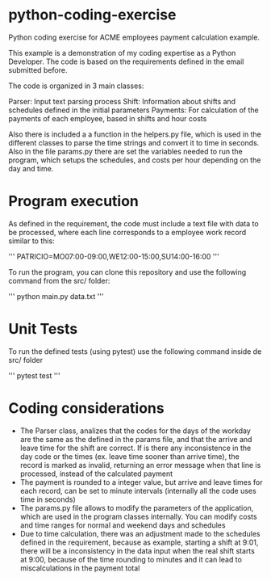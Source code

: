 # python-coding-exercise

Python coding exercise for ACME employees payment calculation example.

This example is a demonstration of my coding expertise as a Python Developer. The code is based on the requirements defined in the email submitted before.


The code is organized in 3 main classes:

Parser: Input text parsing process
Shift: Information about shifts and schedules defined in the initial parameters
Payments: For calculation of the payments of each employee, based in shifts and hour costs

Also there is included a a function in the helpers.py file, which is used in the different classes to parse the time strings and convert it to time in seconds. Also in the file params.py there are set the variables needed to run the program, which setups the schedules, and costs per hour depending on the day and time.

# Program execution

As defined in the requirement, the code must include a text file with data to be processed, where each line corresponds to a employee work record similar to this:

'''
PATRICIO=MO07:00-09:00,WE12:00-15:00,SU14:00-16:00
'''

To run the program, you can clone this repository and use the following command from the src/ folder:

'''
python main.py data.txt
'''

# Unit Tests

To run the defined tests (using pytest) use the following command inside de src/ folder

'''
pytest test
'''

# Coding considerations

- The Parser class, analizes that the codes for the days of the workday are the same as the defined in the params file, and that the arrive and leave time for the shift are correct. If is there any inconsistence in the day code or the times (ex. leave time sooner than arrive time), the record is marked as invalid, returning an error message when that line is processed, instead of the calculated payment
- The payment is rounded to a integer value, but arrive and leave times for each record, can be set to minute intervals (internally all the code uses time in seconds)
- The params.py file allows to modify the parameters of the application, which are used in the program classes internally. You can modify costs and time ranges for normal and weekend days and schedules
- Due to time calculation, there was an adjustment made to the schedules defined in the requirement, because as example, starting a shift at 9:01, there will be a inconsistency in the data input when the real shift starts at 9:00, because of the time rounding to minutes and it can lead to miscalculations in the payment total

